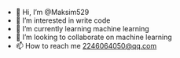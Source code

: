 - 👋 Hi, I’m @Maksim529
- 👀 I’m interested in write code 
- 🌱 I’m currently learning machine learning
- 💞️ I’m looking to collaborate on machine learning
- 📫 How to reach me 2246064050@qq.com

<!---
Maksim529/Maksim529 is a ✨ special ✨ repository because its `README.md` (this file) appears on your GitHub profile.
You can click the Preview link to take a look at your changes.
--->
